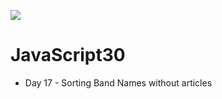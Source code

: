 ﻿![](https://javascript30.com/images/JS3-social-share.png)

# JavaScript30

* Day  17 - Sorting Band Names without articles
